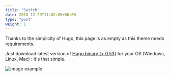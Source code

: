 ```yaml
---
title: "Switch"
date: 2018-12-29T11:02:05+06:00
type: "post"
weight: 1
---
```



Thanks to the simplicity of Hugo, this page is as empty as this theme needs requirements.

Just download latest version of [Hugo binary (> 0.53)](https://gohugo.io/getting-started/installing/) for your OS (Windows, Linux, Mac) : it's that simple.

![image example](../../../../images/hugo.jpg "image")